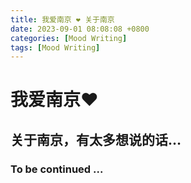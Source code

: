 ```yaml
---
title: 我爱南京 ❤️ 关于南京
date: 2023-09-01 08:08:08 +0800
categories: [Mood Writing]
tags: [Mood Writing]
---
```


# 我爱南京❤️

## 关于南京，有太多想说的话…

### To be continued ...